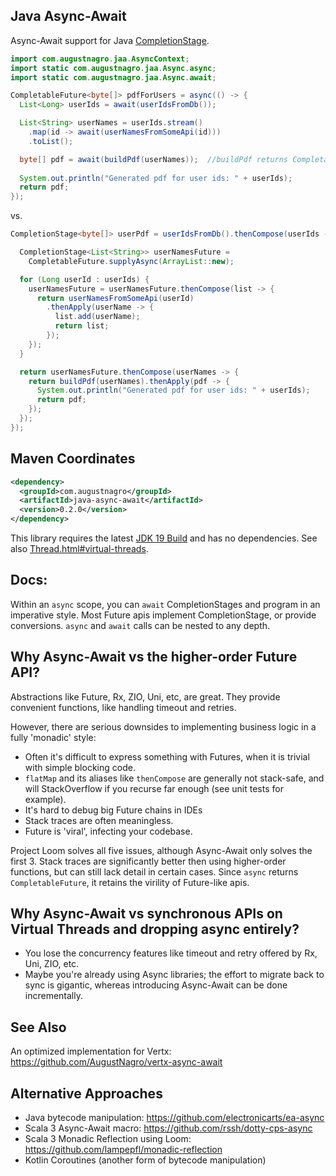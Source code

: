 ## Java Async-Await

Async-Await support for Java [CompletionStage](https://download.java.net/java/early_access/loom/docs/api/java.base/java/util/concurrent/CompletionStage.html).

```java
import com.augustnagro.jaa.AsyncContext;
import static com.augustnagro.jaa.Async.async;
import static com.augustnagro.jaa.Async.await;

CompletableFuture<byte[]> pdfForUsers = async(() -> {
  List<Long> userIds = await(userIdsFromDb());

  List<String> userNames = userIds.stream()
    .map(id -> await(userNamesFromSomeApi(id)))
    .toList();

  byte[] pdf = await(buildPdf(userNames));  //buildPdf returns CompletableFuture<byte[]>
  
  System.out.println("Generated pdf for user ids: " + userIds);
  return pdf;
});
```

vs.

```java
CompletionStage<byte[]> userPdf = userIdsFromDb().thenCompose(userIds -> {

  CompletionStage<List<String>> userNamesFuture =
    CompletableFuture.supplyAsync(ArrayList::new);

  for (Long userId : userIds) {
    userNamesFuture = userNamesFuture.thenCompose(list -> {
      return userNamesFromSomeApi(userId)
        .thenApply(userName -> {
          list.add(userName);
          return list;
        });
    });
  }

  return userNamesFuture.thenCompose(userNames -> {
    return buildPdf(userNames).thenApply(pdf -> {
      System.out.println("Generated pdf for user ids: " + userIds);
      return pdf;
    });
  });
});
```

## Maven Coordinates

```xml
<dependency>
  <groupId>com.augustnagro</groupId>
  <artifactId>java-async-await</artifactId>
  <version>0.2.0</version>
</dependency>
```

This library requires the latest [JDK 19 Build](https://www.oracle.com/java/technologies/downloads/#java19) and has no dependencies. See also [Thread.html#virtual-threads](https://docs.oracle.com/en/java/javase/19/docs/api/java.base/java/lang/Thread.html#virtual-threads).

## Docs:

Within an `async` scope, you can `await` CompletionStages and program in an imperative style. Most Future apis implement CompletionStage, or provide conversions. `async` and `await` calls can be nested to any depth.

## Why Async-Await vs the higher-order Future API?

Abstractions like Future, Rx, ZIO, Uni, etc, are great. They provide convenient functions, like handling timeout and retries.

However, there are serious downsides to implementing business logic in a fully 'monadic' style:

* Often it's difficult to express something with Futures, when it is trivial with simple blocking code. 
* `flatMap` and its aliases like `thenCompose` are generally not stack-safe, and will StackOverflow if you recurse far enough (see unit tests for example).
* It's hard to debug big Future chains in IDEs
* Stack traces are often meaningless.
* Future is 'viral', infecting your codebase.

Project Loom solves all five issues, although Async-Await only solves the first 3. Stack traces are significantly better then using higher-order functions, but can still lack detail in certain cases. Since `async` returns `CompletableFuture`, it retains the virility of Future-like apis.

## Why Async-Await vs synchronous APIs on Virtual Threads and dropping async entirely?

* You lose the concurrency features like timeout and retry offered by Rx, Uni, ZIO, etc.
* Maybe you're already using Async libraries; the effort to migrate back to sync is gigantic, whereas introducing Async-Await can be done incrementally.

## See Also
An optimized implementation for Vertx: https://github.com/AugustNagro/vertx-async-await

## Alternative Approaches

* Java bytecode manipulation: https://github.com/electronicarts/ea-async
* Scala 3 Async-Await macro: https://github.com/rssh/dotty-cps-async
* Scala 3 Monadic Reflection using Loom: https://github.com/lampepfl/monadic-reflection
* Kotlin Coroutines (another form of bytecode manipulation)
